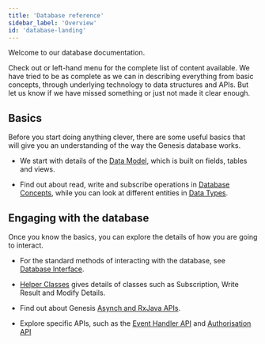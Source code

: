 ```yaml
---
title: 'Database reference'
sidebar_label: 'Overview'
id: 'database-landing'
---
```


Welcome to our database documentation. 

Check out or left-hand menu for the complete list of content available. We have tried to be as complete as we can in describing everything from basic concepts, through underlying technology to data structures and APIs. But let us know if we have missed something or just not made it clear enough.

## Basics

Before you start doing anything clever, there are some useful basics that will give you an understanding of the way the Genesis database works.

- We start with details of the [Data Model](/database/fields-tables-views/fields-tables-views/), which is built on fields, tables and views.

- Find out about read, write and subscribe operations in [Database Concepts](/database/database-concepts/read/), while you can look at different entities in [Data Types](/database/data-types/table-entities/).

## Engaging with the database

Once you know the basics, you can explore the details of how you are going to interact.

- For the standard methods of interacting with the database, see [Database Interface](/database/database-interface/entity-db/).
 
- [Helper Classes](/database/helper-classes/helper-classes/) gives details of classes such as Subscription, Write Result and Modify Details.

- Find out about Genesis [Asynch and RxJava APIs](/database/types-of-api/async/).

- Explore specific APIs, such as the [Event Handler API](/database/api-reference/event-handler-api/) and [Authorisation API](/database/api-reference/authorisation-api/)


